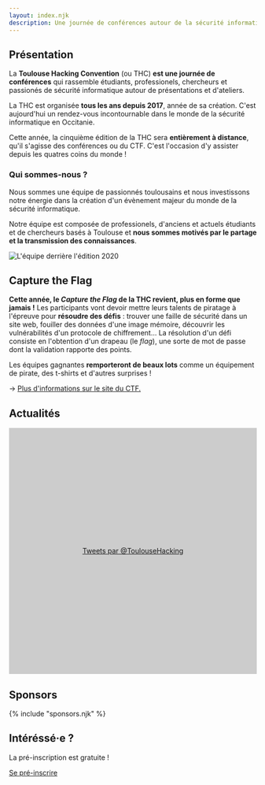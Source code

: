 ```yaml
---
layout: index.njk
description: Une journée de conférences autour de la sécurité informatique, 100% en ligne cette année.
---
```


<h2 id="intro">Présentation</h2>

La **Toulouse Hacking Convention** (ou THC) **est une journée de conférences** qui rassemble étudiants, professionels, chercheurs et passionés de sécurité informatique autour de présentations et d'ateliers.

La THC est organisée **tous les ans depuis 2017**, année de sa création. C'est aujourd'hui un rendez-vous incontournable dans le monde de la sécurité informatique en Occitanie.

Cette année, la cinquième édition de la THC sera **entièrement à distance**, qu'il s'agisse des conférences ou du CTF. C'est l'occasion d'y assister depuis les quatres coins du monde !

<div class="text-and-image"><div class="text">

### Qui sommes-nous ?

Nous sommes une équipe de passionnés toulousains et nous investissons notre énergie dans la création d'un évènement majeur du monde de la sécurité informatique.

Notre équipe est composée de professionels, d'anciens et actuels étudiants et de chercheurs basés à Toulouse et **nous sommes motivés par le partage et la transmission des connaissances**.

</div>
<div class="image"><img src="url:~/resources/team.jpg?width=960&as=webp" alt="L'équipe derrière l'édition 2020"></div>
</div>

<h2 id="ctf">Capture the Flag</h2>

**Cette année, le _Capture the Flag_ de la THC revient, plus en forme que jamais !** Les participants vont devoir mettre leurs talents de piratage à l'épreuve pour **résoudre des défis** : trouver une faille de sécurité dans un site web, fouiller des données d'une image mémoire, découvrir les vulnérabilités d'un protocole de chiffrement… La résolution d'un défi consiste en l'obtention d'un drapeau (le _flag_), une sorte de mot de passe dont la validation rapporte des points.

Les équipes gagnantes **remporteront de beaux lots** comme un équipement de pirate, des t-shirts et d'autres surprises !

→ <a href="https://ctf.thcon.party/" class="_beautiful-link">Plus d'informations sur le site du CTF.</a>

<!-- ## Oratrices et orateurs -->

<h2 id="news">Actualités</h2>

<a class="twitter-timeline" data-height="500" data-dnt="true" data-theme="light" href="https://twitter.com/ToulouseHacking?ref_src=twsrc%5Etfw" style="display: block; height: 500px; background: #ccc; line-height: 500px; text-align: center;">Tweets par @ToulouseHacking</a>

<script async src="https://platform.twitter.com/widgets.js" charset="utf-8"></script>

<h2 id="sponsors">Sponsors</h2>

{% include "sponsors.njk" %}

## Intéréssé·e ?

La pré-inscription est gratuite !

<p class="_center"><a href="{{ links.tickets }}" class="button-link">Se pré-inscrire</a></p>
